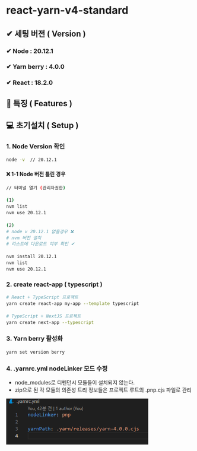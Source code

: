 # react-yarn-v4-standard

## ✔ 세팅 버전 ( Version )

### ✔ **Node** : 20.12.1

### ✔ **Yarn berry** : 4.0.0

### ✔ **React** : 18.2.0

## 📖 특징 ( Features )

## 💻 초기설치 ( Setup )

### 1. Node Version 확인

```bash
node -v  // 20.12.1
```

#### ❌ 1-1 Node 버전 틀린 경우

```bash
// 터미널 열기 (관리자권한)

(1)
nvm list
nvm use 20.12.1

(2)
# node v 20.12.1 없을경우 ❌
# nvm 버전 설치
# 리스트에 다운로드 여부 확인 ✔

nvm install 20.12.1
nvm list
nvm use 20.12.1
```

### 2. create react-app ( typescript )

```bash
# React + TypeScript 프로젝트
yarn create react-app my-app --template typescript

# TypeScript + NextJS 프로젝트
yarn create next-app --typescript
```

### 3. Yarn berry 활성화

```bash
yarn set version berry
```

### 4. .yarnrc.yml nodeLinker 모드 수정

- node_modules로 디펜던시 모듈들이 설치되지 않는다.
- zip으로 된 각 모듈의 의존성 트리 정보들은 프로젝트 루트의 .pnp.cjs 파일로 관리

![alt text](image.png)
